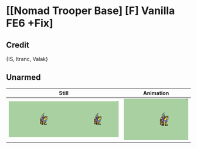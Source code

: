 # [\[Nomad Trooper Base\] \[F\] Vanilla FE6 +Fix]

## Credit

{IS, ltranc, Valak}
	
## Unarmed

| Still | Animation |
| :---: | :-------: |
| ![Unarmed still](./Unarmed_000.png) | ![Unarmed animation](./Unarmed.gif) |
